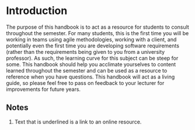 # Introduction

The purpose of this handbook is to act as a resource for students to consult throughout the semester.
For many students, this is the first time you will be working in teams using agile methodologies, working with a client, and potentially even the first time you are developing software requirements (rather than the requirements being given to you from a university professor).
As such, the learning curve for this subject can be steep for some. This handbook should help you acclimate yourselves to content learned throughout the semester and can be used as a resource to reference when you have questions.
This handbook will act as a living guide, so please feel free to pass on feedback to your lecturer for improvements for future years.

## Notes

1. Text that is underlined is a link to an online resource.
